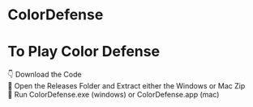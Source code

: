 # ColorDefense
# To Play Color Defense
👇 Download the Code  
🚪 Open the Releases Folder and Extract either the Windows or Mac Zip  
🚀 Run ColorDefense.exe (windows) or ColorDefense.app (mac)  
